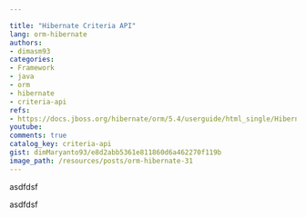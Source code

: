 ```yaml
---

title: "Hibernate Criteria API"
lang: orm-hibernate
authors:
- dimasm93
categories:
- Framework
- java
- orm
- hibernate
- criteria-api
refs: 
- https://docs.jboss.org/hibernate/orm/5.4/userguide/html_single/Hibernate_User_Guide.html#criteria
youtube: 
comments: true
catalog_key: criteria-api
gist: dimMaryanto93/e8d2abb5361e811860d6a462270f119b
image_path: /resources/posts/orm-hibernate-31
---
```


asdfdsf
<!--more-->

asdfdsf
